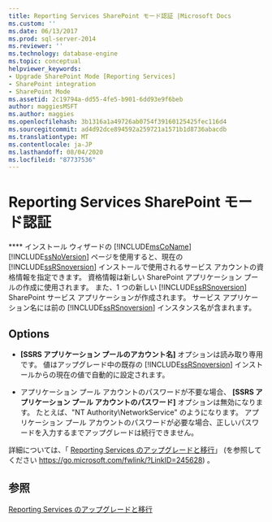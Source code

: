 ```yaml
---
title: Reporting Services SharePoint モード認証 |Microsoft Docs
ms.custom: ''
ms.date: 06/13/2017
ms.prod: sql-server-2014
ms.reviewer: ''
ms.technology: database-engine
ms.topic: conceptual
helpviewer_keywords:
- Upgrade SharePoint Mode [Reporting Services]
- SharePoint integration
- SharePoint Mode
ms.assetid: 2c19794a-dd55-4fe5-b901-6dd93e9f6beb
author: maggiesMSFT
ms.author: maggies
ms.openlocfilehash: 3b1316a1a49726ab0754f39160125425fec116d4
ms.sourcegitcommit: ad4d92dce894592a259721a1571b1d8736abacdb
ms.translationtype: MT
ms.contentlocale: ja-JP
ms.lasthandoff: 08/04/2020
ms.locfileid: "87737536"
---
```

# <a name="reporting-services-sharepoint-mode-authentication"></a>Reporting Services SharePoint モード認証
  **** インストール ウィザードの [!INCLUDE[msCoName](../../includes/msconame-md.md)] [!INCLUDE[ssNoVersion](../../includes/ssnoversion-md.md)] ページを使用すると、現在の [!INCLUDE[ssRSnoversion](../../includes/ssrsnoversion-md.md)] インストールで使用されるサービス アカウントの資格情報を指定できます。 資格情報は新しい SharePoint アプリケーション プールの作成に使用されます。 また、1 つの新しい [!INCLUDE[ssRSnoversion](../../includes/ssrsnoversion-md.md)] SharePoint サービス アプリケーションが作成されます。 サービス アプリケーション名には前の [!INCLUDE[ssRSnoversion](../../includes/ssrsnoversion-md.md)] インスタンス名が含まれます。  
  
## <a name="options"></a>Options  
  
-   **[SSRS アプリケーション プールのアカウント名]** オプションは読み取り専用です。 値はアップグレード中の既存の [!INCLUDE[ssRSnoversion](../../includes/ssrsnoversion-md.md)] インストールからの現在の値で自動的に設定されます。  
  
-   アプリケーション プール アカウントのパスワードが不要な場合、 **[SSRS アプリケーション プール アカウントのパスワード]** オプションは無効になります。 たとえば、"NT Authority\NetworkService" のようになります。 アプリケーション プール アカウントのパスワードが必要な場合、正しいパスワードを入力するまでアップグレードは続行できません。  
  
 詳細については、「 [Reporting Services のアップグレードと移行](https://go.microsoft.com/fwlink/?LinkID=245628)」 (を参照してください https://go.microsoft.com/fwlink/?LinkID=245628) 。  
  
## <a name="see-also"></a>参照  
 [Reporting Services のアップグレードと移行](https://go.microsoft.com/fwlink/?LinkID=245628)  
  
  
